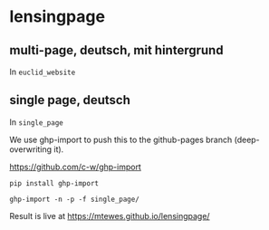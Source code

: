 # lensingpage



## multi-page, deutsch, mit hintergrund

In `euclid_website`


## single page, deutsch

In `single_page`

We use ghp-import to push this to the github-pages branch (deep-overwriting it).

https://github.com/c-w/ghp-import


```
pip install ghp-import

ghp-import -n -p -f single_page/

```

Result is live at
https://mtewes.github.io/lensingpage/




